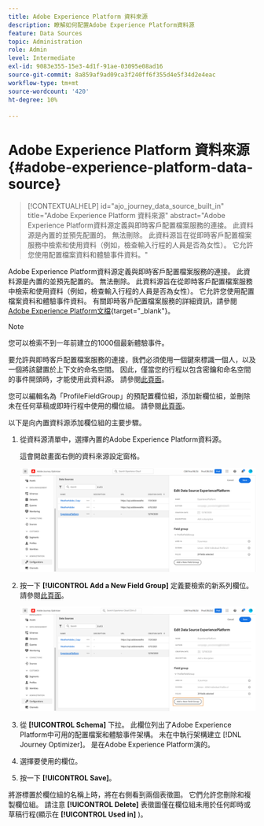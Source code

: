 ```yaml
---
title: Adobe Experience Platform 資料來源
description: 瞭解如何配置Adobe Experience Platform資料源
feature: Data Sources
topic: Administration
role: Admin
level: Intermediate
exl-id: 9083e355-15e3-4d1f-91ae-03095e08ad16
source-git-commit: 8a859af9ad09ca3f240ff6f355d4e5f34d2e4eac
workflow-type: tm+mt
source-wordcount: '420'
ht-degree: 10%

---
```


# Adobe Experience Platform 資料來源 {#adobe-experience-platform-data-source}

>[!CONTEXTUALHELP]
>id="ajo_journey_data_source_built_in"
>title="Adobe Experience Platform 資料來源"
>abstract="Adobe Experience Platform資料源定義與即時客戶配置檔案服務的連接。 此資料源是內置的並預先配置的。 無法刪除。 此資料源旨在從即時客戶配置檔案服務中檢索和使用資料（例如，檢查輸入行程的人員是否為女性）。 它允許您使用配置檔案資料和體驗事件資料。"

Adobe Experience Platform資料源定義與即時客戶配置檔案服務的連接。 此資料源是內置的並預先配置的。 無法刪除。 此資料源旨在從即時客戶配置檔案服務中檢索和使用資料（例如，檢查輸入行程的人員是否為女性）。 它允許您使用配置檔案資料和體驗事件資料。 有關即時客戶配置檔案服務的詳細資訊，請參閱 [Adobe Experience Platform文檔](https://experienceleague.adobe.com/docs/experience-platform/profile/home.html?lang=zh-Hant){target=&quot;_blank&quot;}。

>[!NOTE]
>
>您可以檢索不到一年前建立的1000個最新體驗事件。

要允許與即時客戶配置檔案服務的連接，我們必須使用一個鍵來標識一個人，以及一個將該鍵置於上下文的命名空間。 因此，僅當您的行程以包含密鑰和命名空間的事件開頭時，才能使用此資料源。 請參閱[此頁面](../building-journeys/journey.md)。

您可以編輯名為「ProfileFieldGroup」的預配置欄位組，添加新欄位組，並刪除未在任何草稿或即時行程中使用的欄位組。 請參閱[此頁面](../datasource/configure-data-sources.md#define-field-groups)。

以下是向內置資料源添加欄位組的主要步驟。

1. 從資料源清單中，選擇內置的Adobe Experience Platform資料源。

   這會開啟畫面右側的資料來源設定窗格。

   ![](assets/journey23.png)

1. 按一下 **[!UICONTROL Add a New Field Group]** 定義要檢索的新系列欄位。 請參閱[此頁面](../datasource/configure-data-sources.md#define-field-groups)。

   ![](assets/journey24.png)

1. 從 **[!UICONTROL Schema]** 下拉。 此欄位列出了Adobe Experience Platform中可用的配置檔案和體驗事件架構。 未在中執行架構建立 [!DNL Journey Optimizer]。 是在Adobe Experience Platform演的。
1. 選擇要使用的欄位。
1. 按一下 **[!UICONTROL Save]**。

將游標置於欄位組的名稱上時，將在右側看到兩個表徵圖。 它們允許您刪除和複製欄位組。 請注意 **[!UICONTROL Delete]** 表徵圖僅在欄位組未用於任何即時或草稿行程(顯示在 **[!UICONTROL Used in]** )。
